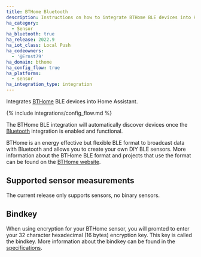 ```yaml
---
title: BTHome Bluetooth
description: Instructions on how to integrate BTHome BLE devices into Home Assistant.
ha_category:
  - Sensor
ha_bluetooth: true
ha_release: 2022.9
ha_iot_class: Local Push
ha_codeowners:
  - '@Ernst79'
ha_domain: bthome
ha_config_flow: true
ha_platforms:
  - sensor
ha_integration_type: integration
---
```


Integrates [BTHome](https://bthome.io/) BLE devices into Home Assistant.

{% include integrations/config_flow.md %}

The BTHome BLE integration will automatically discover devices once the [Bluetooth](/integrations/bluetooth) integration is enabled and functional.

BTHome is an energy effective but flexible BLE format to broadcast data with Bluetooth and allows you to create your own DIY BLE sensors. More information about the BTHome BLE format and projects that use the format can be found on the [BTHome website](https://bthome.io/).

## Supported sensor measurements

The current release only supports sensors, no binary sensors.

## Bindkey

When using encryption for your BTHome sensor, you will promted to enter your 32 character hexadecimal (16 bytes) encryption key. This key is called the bindkey. More information about the bindkey can be found in the [specifications](https://bthome.io/#encryption).
